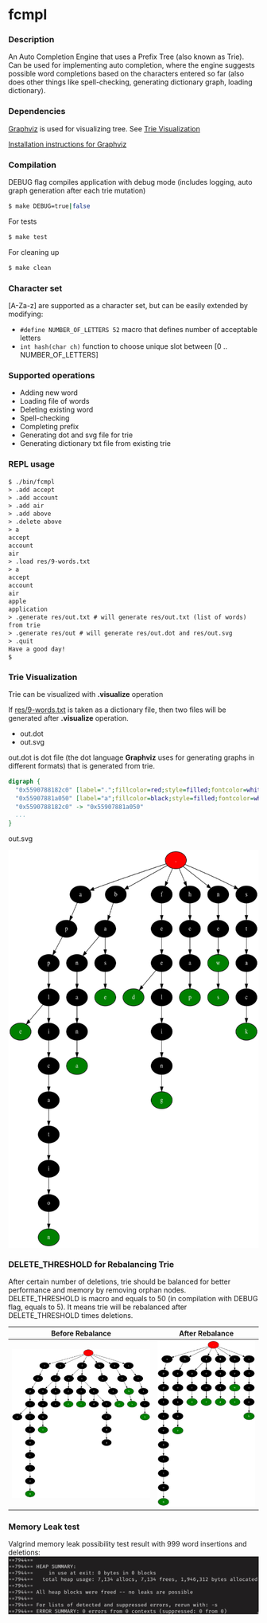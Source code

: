 # fcmpl

### Description
An Auto Completion Engine that uses a Prefix Tree (also known as Trie). Can be used for implementing auto completion, where the engine suggests possible word completions based on the characters entered so far (also does other things like spell-checking, generating dictionary graph, loading dictionary).

### Dependencies
[Graphviz](https://graphviz.org/) is used for visualizing tree. See [Trie Visualization](#trie-visualization)

[Installation instructions for Graphviz](https://graphviz.org/download/)

### Compilation
DEBUG flag compiles application with debug mode (includes logging, auto graph generation after each trie mutation)
```sh
$ make DEBUG=true|false
```

For tests
```sh
$ make test
```

For cleaning up
```sh
$ make clean
```

### Character set
[A-Za-z] are supported as a character set, but can be easily extended by modifying:
- ```#define NUMBER_OF_LETTERS 52``` macro that defines number of acceptable letters
- ```int hash(char ch)``` function to choose unique slot between [0 .. NUMBER_OF_LETTERS]

### Supported operations
- Adding new word
- Loading file of words
- Deleting existing word
- Spell-checking
- Completing prefix
- Generating dot and svg file for trie
- Generating dictionary txt file from existing trie

### REPL usage
```
$ ./bin/fcmpl
> .add accept
> .add account
> .add air
> .add above
> .delete above
> a
accept
account
air
> .load res/9-words.txt
> a
accept
account
air
apple
application
> .generate res/out.txt # will generate res/out.txt (list of words) from trie
> .generate res/out # will generate res/out.dot and res/out.svg
> .quit
Have a good day!
$ 
```

### Trie Visualization
Trie can be visualized with **.visualize** operation

If [res/9-words.txt](res/9-words.txt) is taken as a dictionary file, then two files will be generated after **.visualize** operation.
- out.dot
- out.svg

out.dot is dot file (the dot language **Graphviz** uses for generating graphs in different formats) that is generated from trie.
```dot
digraph {
  "0x5590788182c0" [label=".";fillcolor=red;style=filled;fontcolor=white]
  "0x55907881a050" [label="a";fillcolor=black;style=filled;fontcolor=white]
  "0x5590788182c0" -> "0x55907881a050"
  ...
}
```

out.svg

<img src="res/out.svg" alt="Svg generated from trie" width="1000" height="800" align="center"/>

### DELETE_THRESHOLD for Rebalancing Trie
After certain number of deletions, trie should be balanced for better performance and memory by removing orphan nodes. DELETE_THRESHOLD is macro and equals to 50 (in compilation with DEBUG flag, equals to 5). It means trie will be rebalanced after DELETE_THRESHOLD times deletions.

Before Rebalance                               |  After Rebalance
:---------------------------------------------:|:--------------------------------------------:
![Before Rebalance](res/before-rebalance.svg)  |  ![After Rebalance](res/after-rebalance.svg)

### Memory Leak test
Valgrind memory leak possibility test result with 999 word insertions and deletions:
![Valgrind result](res/valgrind-memory-result.png)
